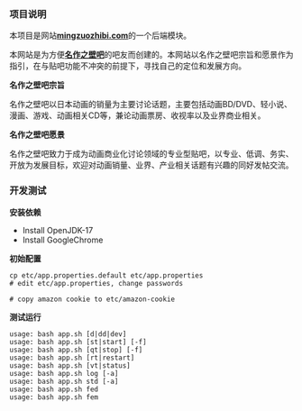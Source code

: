 ### 项目说明

本项目是网站[**mingzuozhibi.com**][mzzb]的一个后端模块。

本网站是为方便[**名作之壁吧**][home]的吧友而创建的。本网站以名作之壁吧宗旨和愿景作为指引，在与贴吧功能不冲突的前提下，寻找自己的定位和发展方向。

**名作之壁吧宗旨**

名作之壁吧以日本动画的销量为主要讨论话题，主要包括动画BD/DVD、轻小说、漫画、游戏、动画相关CD等，兼论动画票房、收视率以及业界商业相关。

**名作之壁吧愿景**

名作之壁吧致力于成为动画商业化讨论领域的专业型贴吧，以专业、低调、务实、开放为发展目标，欢迎对动画销量、业界、产业相关话题有兴趣的同好发帖交流。

[home]: https://tieba.baidu.com/f?kw=名作之壁&ie=utf-8

[mzzb]: https://mingzuozhibi.com

### 开发测试

**安装依赖**

* Install OpenJDK-17
* Install GoogleChrome

**初始配置**

```shell
cp etc/app.properties.default etc/app.properties
# edit etc/app.properties, change passwords

# copy amazon cookie to etc/amazon-cookie
```

**测试运行**

```text
usage: bash app.sh [d|dd|dev]
usage: bash app.sh [st|start] [-f]
usage: bash app.sh [qt|stop] [-f]
usage: bash app.sh [rt|restart]
usage: bash app.sh [vt|status]
usage: bash app.sh log [-a]
usage: bash app.sh std [-a]
usage: bash app.sh fed
usage: bash app.sh fem
```
